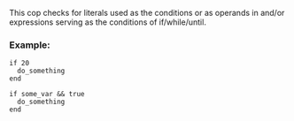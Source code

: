 This cop checks for literals used as the conditions or as
operands in and/or expressions serving as the conditions of
if/while/until.

### Example:

    if 20
      do_something
    end

    if some_var && true
      do_something
    end
